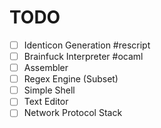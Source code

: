 # TODO

- [ ] Identicon Generation #rescript
- [ ] Brainfuck Interpreter #ocaml
- [ ] Assembler
- [ ] Regex Engine (Subset)
- [ ] Simple Shell
- [ ] Text Editor
- [ ] Network Protocol Stack
